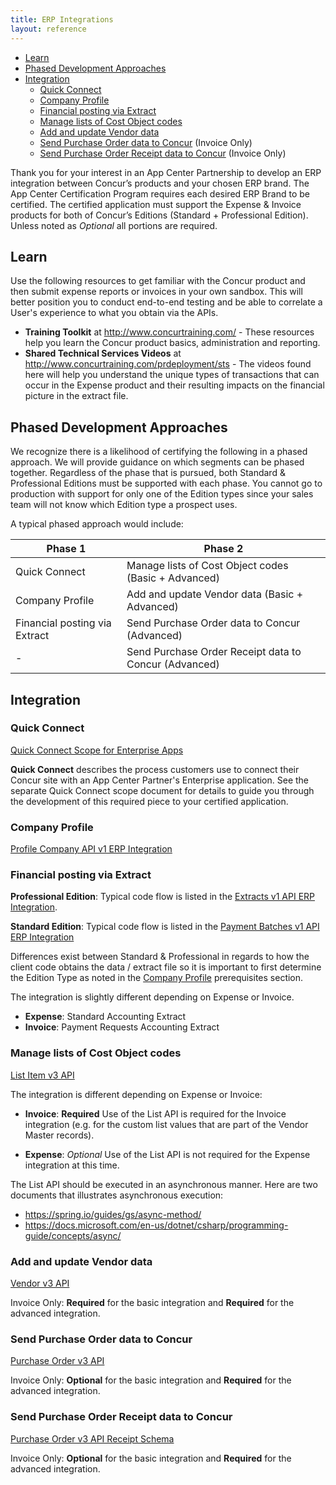 ```yaml
---
title: ERP Integrations
layout: reference
---
```


* [Learn](#learn)
* [Phased Development Approaches](#phases)
* [Integration](#integration)
  * [Quick Connect](#quick-connect)
  * [Company Profile](#profile)
  * [Financial posting via Extract](#integration-extract)
  * [Manage lists of Cost Object codes](#integration-manage-lists)
  * [Add and update Vendor data](#integration-vendor-data)
  * [Send Purchase Order data to Concur](#integration-purchase-order) (Invoice Only)
  * [Send Purchase Order Receipt data to Concur](#integration-purchase-order-receipt) (Invoice Only)

Thank you for your interest in an App Center Partnership to develop an ERP integration between Concur’s products and your chosen ERP brand. The App Center Certification Program requires each desired ERP Brand to be certified. The certified application must support the Expense & Invoice products for both of Concur’s Editions (Standard + Professional Edition). Unless noted as _Optional_ all portions are required.

## <a name="learn"></a>Learn

Use the following resources to get familiar with the Concur product and then submit expense reports or invoices in your own sandbox. This will better position you to conduct end-to-end testing and be able to correlate a User's experience to what you obtain via the APIs.

* **Training Toolkit** at http://www.concurtraining.com/ - These resources help you learn the Concur product basics, administration and reporting.
* **Shared Technical Services Videos** at http://www.concurtraining.com/prdeployment/sts - The videos found here will help you understand the unique types of transactions that can occur in the Expense product and their resulting impacts on the financial picture in the extract file.

## <a name="phases"></a>Phased Development Approaches

We recognize there is a likelihood of certifying the following in a phased approach. We will provide guidance on which segments can be phased together. Regardless of the phase that is pursued, both Standard & Professional Editions must be supported with each phase. You cannot go to production with support for only one of the Edition types since your sales team will not know which Edition type a prospect uses.

A typical phased approach would include:

Phase 1|Phase 2
---|---
Quick Connect|Manage lists of Cost Object codes (Basic + Advanced)
Company Profile|Add and update Vendor data (Basic + Advanced)
Financial posting via Extract|Send Purchase Order data to Concur (Advanced)
-|Send Purchase Order Receipt data to Concur (Advanced)

## <a name="integration"></a>Integration

### <a name="quick-connect"></a>Quick Connect

[Quick Connect Scope for Enterprise Apps](./api-guides/ERP-integration/quick-connect-scope-for-enterprise-apps.html)

**Quick Connect** describes the process customers use to connect their Concur site with an App Center Partner's Enterprise application. See the separate Quick Connect scope document for details to guide you through the development of this required piece to your certified application.

### <a name="profile"></a>Company Profile

[Profile Company API v1 ERP Integration](https://developer.concur.com/api-reference/profile-beta/company.html#erp-integration)

### <a name="integration-extract"></a>Financial posting via Extract

**Professional Edition**: Typical code flow is listed in the [Extracts v1 API ERP Integration](./api-reference/common/extracts/v1.extracts.html#erp-integration).

**Standard Edition**: Typical code flow is listed in the  [Payment Batches v1 API ERP Integration](./api-reference/expense/payment-batch/v1.payment-batches.hmtl#erp-integration)

Differences exist between Standard & Professional in regards to how the client code obtains the data / extract file so it is important to first determine the Edition Type as noted in the [Company Profile](#profile) prerequisites section.

The integration is slightly different depending on Expense or Invoice.

* **Expense**: Standard Accounting Extract
* **Invoice**: Payment Requests Accounting Extract

### <a name="integration-manage-lists"></a>Manage lists of Cost Object codes

[List Item v3 API](./api-reference/common/list-item/v3.list-item.html)

The integration is different depending on Expense or Invoice:

* **Invoice**: **Required** Use of the List API is required for the Invoice integration (e.g. for the custom list values that are part of the Vendor Master records).

* **Expense**: _Optional_ Use of the List API is not required for the Expense integration at this time.

The List API should be executed in an asynchronous manner. Here are two documents that illustrates asynchronous execution:

* https://spring.io/guides/gs/async-method/
* https://docs.microsoft.com/en-us/dotnet/csharp/programming-guide/concepts/async/

### <a name="integration-vendor-data"></a>Add and update Vendor data

[Vendor v3 API](./api-reference/invoice/v3.vendor.html)

Invoice Only: **Required** for the basic integration and **Required** for the advanced integration.

### <a name="integration-purchase-order"></a>Send Purchase Order data to Concur

[Purchase Order v3 API](./api-reference/invoice/v3.purchase-order.html)

Invoice Only: **Optional** for the basic integration and **Required** for the advanced integration.

### <a name="integration-purchase-order-receipt"></a>Send Purchase Order Receipt data to Concur

[Purchase Order v3 API Receipt Schema](./api-reference/invoice/v3.purchase-order.html#schema-receipt)

Invoice Only: **Optional** for the basic integration and **Required** for the advanced integration.
